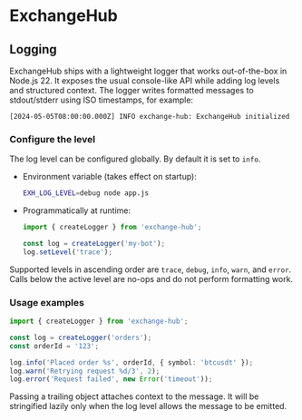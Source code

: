 # ExchangeHub

## Logging

ExchangeHub ships with a lightweight logger that works out-of-the-box in Node.js 22.
It exposes the usual console-like API while adding log levels and structured context.
The logger writes formatted messages to stdout/stderr using ISO timestamps, for example:

```
[2024-05-05T08:00:00.000Z] INFO exchange-hub: ExchangeHub initialized
```

### Configure the level

The log level can be configured globally. By default it is set to `info`.

- Environment variable (takes effect on startup):
  ```bash
  EXH_LOG_LEVEL=debug node app.js
  ```
- Programmatically at runtime:
  ```ts
  import { createLogger } from 'exchange-hub';

  const log = createLogger('my-bot');
  log.setLevel('trace');
  ```

Supported levels in ascending order are `trace`, `debug`, `info`, `warn`, and `error`.
Calls below the active level are no-ops and do not perform formatting work.

### Usage examples

```ts
import { createLogger } from 'exchange-hub';

const log = createLogger('orders');
const orderId = '123';

log.info('Placed order %s', orderId, { symbol: 'btcusdt' });
log.warn('Retrying request %d/3', 2);
log.error('Request failed', new Error('timeout'));
```

Passing a trailing object attaches context to the message. It will be stringified lazily
only when the log level allows the message to be emitted.
